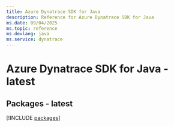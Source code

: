```yaml
---
title: Azure Dynatrace SDK for Java
description: Reference for Azure Dynatrace SDK for Java
ms.date: 09/04/2025
ms.topic: reference
ms.devlang: java
ms.service: dynatrace
---
```

# Azure Dynatrace SDK for Java - latest
## Packages - latest
[!INCLUDE [packages](dynatrace-index.md)]